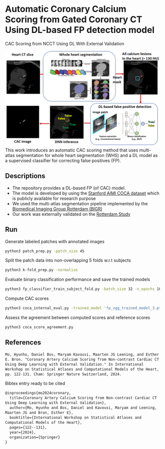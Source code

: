 # Automatic Coronary Calcium Scoring from Gated Coronary CT Using DL-based FP detection model
CAC Scoring from NCCT Using DL With External Validation

![check](methods_overview.png)
This work introduces an automatic CAC scoring method that uses multi-atlas segmentation for whole heart segmentation (WHS) and a DL model as a supervised classifier for correcting false positives (FP). <br/>


## Descriptions
- The repository provides a DL-based FP (of CAC) model.
- The model is developed by using the [Stanford AIMI COCA dataset](https://stanfordaimi.azurewebsites.net/datasets/e8ca74dc-8dd4-4340-815a-60b41f6cb2aa) which is publicly available for research purpose
- We used the multi-atlas segmentation pipeline implemented by the [Biomedical Imaging Group Rotterdam (BIGR)](https://bigr.nl/)
- Our work was externally validated on the [Rotterdam Study](https://pubmed.ncbi.nlm.nih.gov/38324224/)

## Run
Generate labeled patches with annotated images 
```bash
python3 patch_prep.py -patch_size 45
```
Split the patch data into non-overlapping 5 folds w.r.t subjects  
```bash
python3 k-fold_prep.py -normalize
```
Evaluate binary classification performance and save the trained models
```bash
python3 fp_classifier_train_subject_fold.py -batch_size 32 -n_epochs 100 -lr 1e-4
```
Compute CAC scores
```bash
python3 coca_internal_eval.py -trained_model 'fp_vgg_trained_model_3.pth'
```
Assess the agreement between computed scores and reference scores
```bash
python3 coca_score_agreement.py
```

## References
```
Mo, Hyunho, Daniel Bos, Maryam Kavousi, Maarten JG Leening, and Esther E. Bron. "Coronary Artery Calcium Scoring from Non-contrast Cardiac CT Using Deep Learning with External Validation." In International Workshop on Statistical Atlases and Computational Models of the Heart, pp. 122-131. Cham: Springer Nature Switzerland, 2024.
```

Bibtex entry ready to be cited
```
@inproceedings{mo2024coronary,
  title={Coronary Artery Calcium Scoring from Non-contrast Cardiac CT Using Deep Learning with External Validation},
  author={Mo, Hyunho and Bos, Daniel and Kavousi, Maryam and Leening, Maarten JG and Bron, Esther E},
  booktitle={International Workshop on Statistical Atlases and Computational Models of the Heart},
  pages={122--131},
  year={2024},
  organization={Springer}
}
```
